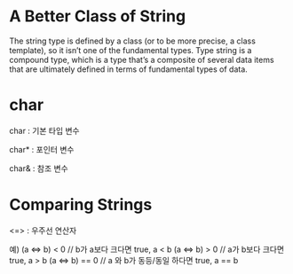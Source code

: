 A Better Class of String
=
The string type is defined by a class (or to be more precise, a class template), so it isn’t one of the fundamental types. Type string is a compound type, which is a type that’s
a composite of several data items that are ultimately defined in terms of fundamental types of data. 

char
=

char : 기본 타입 변수

char* : 포인터 변수 

char& : 참조 변수 

Comparing Strings
=
<=> : 우주선 연산자

예)
(a <=> b) < 0	// b가 a보다 크다면 true, a < b
(a <=> b) > 0	// a가 b보다 크다면 true, a > b
(a <=> b) == 0  // a 와 b가 동등/동일 하다면 true, a == b


